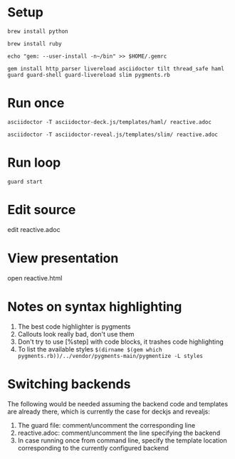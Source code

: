 # Setup

    brew install python

    brew install ruby

    echo "gem: --user-install -n~/bin" >> $HOME/.gemrc

    gem install http_parser livereload asciidoctor tilt thread_safe haml guard guard-shell guard-livereload slim pygments.rb

# Run once

    asciidoctor -T asciidoctor-deck.js/templates/haml/ reactive.adoc

    asciidoctor -T asciidoctor-reveal.js/templates/slim/ reactive.adoc

# Run loop

    guard start

# Edit source

edit reactive.adoc

# View presentation

open reactive.html

# Notes on syntax highlighting

1. The best code highlighter is pygments
2. Callouts look really bad, don't use them
3. Don't try to use [%step] with code blocks, it trashes code highlighting
4. To list the available styles `$(dirname $(gem which pygments.rb))/../vendor/pygments-main/pygmentize -L styles`

# Switching backends

The following would be needed assuming the backend code and templates are already there, which is currently the case for deckjs and revealjs:

1. The guard file: comment/uncomment the corresponding line
2. reactive.adoc: comment/uncomment the line specifying the backend
3. In case running once from command line, specify the template location corresponding to the currently configured backend
